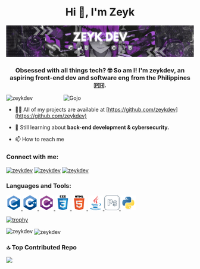 
<h1 align="center">Hi 👋, I'm Zeyk</h1>
<div align="center"> <img src="https://github.com/zeykdev/zeykdev/blob/main/zeykdev_bannerpluns.jpg"> </div>
<h3 align="center">Obsessed with all things tech? 🤓 So am I! I'm zeykdev, an aspiring front-end dev and software eng from the Philippines 🇵🇭.</h3>
<img align="right" alt="Gojo" width="350" src="https://media1.tenor.com/m/3PelGb3YIRYAAAAd/anime-tokyo.gif">
<p align="left"> <img src="https://komarev.com/ghpvc/?username=zeykdev&label=Profile%20views&color=red&style=flat" alt="zeykdev" /> </p>

- 👨‍💻 All of my projects are available at [https://github.com/zeykdev](https://github.com/zeykdev)

- 💬 Still learning about **back-end development & cybersecurity.**

- 📫 How to reach me 


<h3 align="left">Connect with me:</h3>
<p align="left">
<a href="https://linkedin.com/in/zeykdev" target="blank"><img align="center" src="https://raw.githubusercontent.com/rahuldkjain/github-profile-readme-generator/master/src/images/icons/Social/linked-in-alt.svg" alt="zeykdev" height="30" width="40" /></a>
<a href="https://instagram.com/zeykdev" target="blank"><img align="center" src="https://raw.githubusercontent.com/rahuldkjain/github-profile-readme-generator/master/src/images/icons/Social/instagram.svg" alt="zeykdev" height="30" width="40" /></a>
<a href="https://www.youtube.com/channel/zeykdev" target="blank"><img align="center" src="https://raw.githubusercontent.com/rahuldkjain/github-profile-readme-generator/master/src/images/icons/Social/youtube.svg" alt="zeykdev" height="30" width="40" /></a>
  
</p>

<h3 align="left">Languages and Tools:</h3>
<p align="left"> <a href="https://www.cprogramming.com/" target="_blank" rel="noreferrer"> <img src="https://raw.githubusercontent.com/devicons/devicon/master/icons/c/c-original.svg" alt="c" width="40" height="40"/> </a> <a href="https://www.w3schools.com/cpp/" target="_blank" rel="noreferrer"> <img src="https://raw.githubusercontent.com/devicons/devicon/master/icons/cplusplus/cplusplus-original.svg" alt="cplusplus" width="40" height="40"/> </a> <a href="https://www.w3schools.com/cs/" target="_blank" rel="noreferrer"> <img src="https://raw.githubusercontent.com/devicons/devicon/master/icons/csharp/csharp-original.svg" alt="csharp" width="40" height="40"/> </a> <a href="https://www.w3schools.com/css/" target="_blank" rel="noreferrer"> <img src="https://raw.githubusercontent.com/devicons/devicon/master/icons/css3/css3-original-wordmark.svg" alt="css3" width="40" height="40"/> </a> <a href="https://www.w3.org/html/" target="_blank" rel="noreferrer"> <img src="https://raw.githubusercontent.com/devicons/devicon/master/icons/html5/html5-original-wordmark.svg" alt="html5" width="40" height="40"/> </a> <a href="https://www.java.com" target="_blank" rel="noreferrer"> <img src="https://raw.githubusercontent.com/devicons/devicon/master/icons/java/java-original.svg" alt="java" width="40" height="40"/> </a> <a href="https://www.photoshop.com/en" target="_blank" rel="noreferrer"> <img src="https://raw.githubusercontent.com/devicons/devicon/master/icons/photoshop/photoshop-line.svg" alt="photoshop" width="40" height="40"/> </a> <a href="https://www.python.org" target="_blank" rel="noreferrer"> <img src="https://raw.githubusercontent.com/devicons/devicon/master/icons/python/python-original.svg" alt="python" width="40" height="40"/> </a> </p>

[![trophy](https://github-profile-trophy.vercel.app/?username=ryo-ma&theme=onedark)](https://github.com/ryo-ma/github-profile-trophy)
<p><img align="left" src="https://github-readme-stats.vercel.app/api/top-langs/?username=zeykdev&theme=dracula&show_icons=true&hide_border=true&layout=compact" alt="zeykdev" /></p>

<p>&nbsp;<img align="center" src="https://github-readme-stats.vercel.app/api?username=zeykdev&theme=dracula&show_icons=true&hide_border=true&count_private=true" alt="zeykdev" /></p>


### 🔝 Top Contributed Repo
![](https://github-contributor-stats.vercel.app/api?username=zeykdev&limit=5&theme=dracula&combine_all_yearly_contributions=true)
